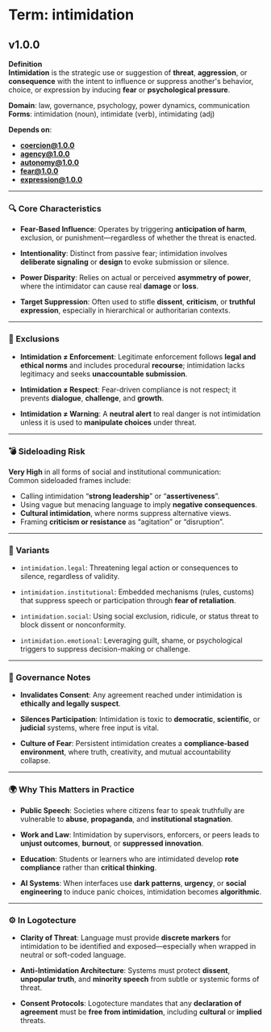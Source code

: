# Term: intimidation

## v1.0.0

**Definition**  
**Intimidation** is the strategic use or suggestion of **threat**, **aggression**, or **consequence** with the intent to influence or suppress another's behavior, choice, or expression by inducing **fear** or **psychological pressure**.

**Domain**: law, governance, psychology, power dynamics, communication  
**Forms**: intimidation (noun), intimidate (verb), intimidating (adj)

**Depends on**:  
- **coercion@1.0.0**  
- **agency@1.0.0**  
- **autonomy@1.0.0**  
- **fear@1.0.0**  
- **expression@1.0.0**

---

### 🔍 Core Characteristics

- **Fear-Based Influence**: Operates by triggering **anticipation of harm**, exclusion, or punishment—regardless of whether the threat is enacted.

- **Intentionality**: Distinct from passive fear; intimidation involves **deliberate signaling** or **design** to evoke submission or silence.

- **Power Disparity**: Relies on actual or perceived **asymmetry of power**, where the intimidator can cause real **damage** or **loss**.

- **Target Suppression**: Often used to stifle **dissent**, **criticism**, or **truthful expression**, especially in hierarchical or authoritarian contexts.

---

### 🚫 Exclusions

- **Intimidation ≠ Enforcement**: Legitimate enforcement follows **legal and ethical norms** and includes procedural **recourse**; intimidation lacks legitimacy and seeks **unaccountable submission**.

- **Intimidation ≠ Respect**: Fear-driven compliance is not respect; it prevents **dialogue**, **challenge**, and **growth**.

- **Intimidation ≠ Warning**: A **neutral alert** to real danger is not intimidation unless it is used to **manipulate choices** under threat.

---

### 💣 Sideloading Risk

**Very High** in all forms of social and institutional communication:  
Common sideloaded frames include:

- Calling intimidation “**strong leadership**” or “**assertiveness**”.
- Using vague but menacing language to imply **negative consequences**.
- **Cultural intimidation**, where norms suppress alternative views.
- Framing **criticism or resistance** as “agitation” or “disruption”.

---

### 🔁 Variants

- `intimidation.legal`: Threatening legal action or consequences to silence, regardless of validity.

- `intimidation.institutional`: Embedded mechanisms (rules, customs) that suppress speech or participation through **fear of retaliation**.

- `intimidation.social`: Using social exclusion, ridicule, or status threat to block dissent or nonconformity.

- `intimidation.emotional`: Leveraging guilt, shame, or psychological triggers to suppress decision-making or challenge.

---

### 🔐 Governance Notes

- **Invalidates Consent**: Any agreement reached under intimidation is **ethically and legally suspect**.

- **Silences Participation**: Intimidation is toxic to **democratic**, **scientific**, or **judicial** systems, where free input is vital.

- **Culture of Fear**: Persistent intimidation creates a **compliance-based environment**, where truth, creativity, and mutual accountability collapse.

---

### 🌍 Why This Matters in Practice

- **Public Speech**: Societies where citizens fear to speak truthfully are vulnerable to **abuse**, **propaganda**, and **institutional stagnation**.

- **Work and Law**: Intimidation by supervisors, enforcers, or peers leads to **unjust outcomes**, **burnout**, or **suppressed innovation**.

- **Education**: Students or learners who are intimidated develop **rote compliance** rather than **critical thinking**.

- **AI Systems**: When interfaces use **dark patterns**, **urgency**, or **social engineering** to induce panic choices, intimidation becomes **algorithmic**.

---

### ⚙️ In Logotecture

- **Clarity of Threat**: Language must provide **discrete markers** for intimidation to be identified and exposed—especially when wrapped in neutral or soft-coded language.

- **Anti-Intimidation Architecture**: Systems must protect **dissent**, **unpopular truth**, and **minority speech** from subtle or systemic forms of threat.

- **Consent Protocols**: Logotecture mandates that any **declaration of agreement** must be **free from intimidation**, including **cultural** or **implied** threats.
